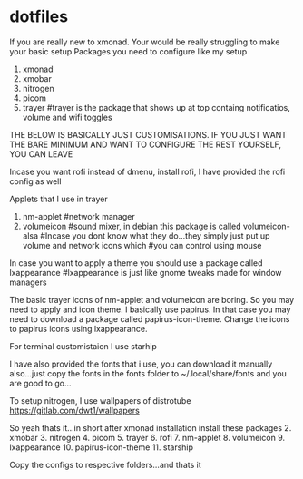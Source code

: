 # dotfiles
If you are really new to xmonad. Your would be really struggling to make your basic setup
Packages you need to configure like my setup
1. xmonad
2. xmobar
3. nitrogen
4. picom
5. trayer
#trayer is the package that shows up at top containg notificatios, volume and wifi toggles

THE BELOW IS BASICALLY JUST CUSTOMISATIONS. IF YOU JUST WANT THE BARE MINIMUM AND WANT TO CONFIGURE
THE REST YOURSELF, YOU CAN LEAVE

Incase you want rofi instead of dmenu, install rofi, I have provided the rofi config as well

Applets that I use in trayer
1. nm-applet   #network manager
2. volumeicon  #sound mixer, in debian this package is called volumeicon-alsa
#Incase you dont know what they do...they simply just put up volume and network icons which
#you can control using mouse

In case you want to apply a theme you should use a package called lxappearance
#lxappearance is just like gnome tweaks made for window managers

The basic trayer icons of nm-applet and volumeicon are boring. So you may need to apply and icon theme. I basically use
papirus. In that case you may need to download a package called papirus-icon-theme. Change the icons to papirus icons using 
lxappearance. 

For terminal customistaion I use starhip

I have also provided the fonts that i use, you can download it manually also...just copy the fonts in the fonts folder to
~/.local/share/fonts and you are good to go...

To setup nitrogen, I use wallpapers of distrotube https://gitlab.com/dwt1/wallpapers 

So yeah thats it...in short after xmonad installation 
install these packages
2. xmobar
3. nitrogen
4. picom
5. trayer
6. rofi
7. nm-applet
8. volumeicon
9. lxappearance
10. papirus-icon-theme
11. starship

Copy the configs to respective folders...and thats it
